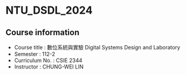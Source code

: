 # NTU_DSDL_2024
## Course information
* Course title : 數位系統與實驗 Digital Systems Design and Laboratory 
* Semester : 112-2
* Curriculum No. : CSIE 2344
* Instructor : CHUNG-WEI LIN
